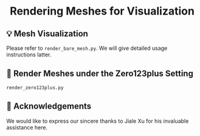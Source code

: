 # <p align=center> Rendering Meshes for Visualization</p>

## 💡 Mesh Visualization
Please refer to `render_bare_mesh.py`.
We will give detailed usage instructions latter.


## 💫 Render Meshes under the Zero123plus Setting
`render_zero123plus.py`


## 🤗 Acknowledgements
We would like to express our sincere thanks to Jiale Xu for his invaluable assistance here.